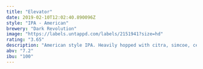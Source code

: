 ```yaml
---
title: "Elevator"
date: 2019-02-10T12:02:40.890096Z
style: "IPA - American"
brewery: "Dark Revolution"
image: "https://labels.untappd.com/labels/2151941?size=hd"
rating: "3.65"
description: "American style IPA. Heavily hopped with citra, simcoe, centennial and columbus hops to achieve 100 IBU to perfectly balance the higher ABV "
abv: "7.2"
ibu: "100"
---
```

